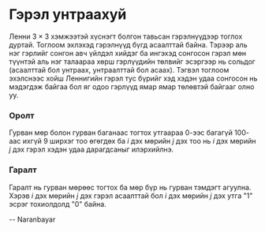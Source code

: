 Гэрэл унтраахуй
===============
Ленни $3 × 3$ хэмжээтэй хүснэгт болгон тавьсан гэрэлнүүдээр тоглох дуртай.
Тоглоом эхлэхэд гэрэлнүүд бүгд асаалттай байна. Тэрээр аль нэг гэрлийг сонгон
авч үйлдэл хийдэг ба ингэхэд сонгосон гэрэл мөн түүнтэй аль нэг талаараа хөрш
гэрлүүдийн төлвийг эсэргээр нь сольдог (асаалттай бол унтраах, унтраалттай бол
асаах). Тэгвэл тоглоом эхэлснээс хойш Леннигийн гэрэл тус бүрийг хэд хэдэн удаа
сонгосон нь мэдэгдэж байгаа бол яг одоо гэрлүүд ямар ямар төлөвтэй байгааг олно
уу.


### Оролт
Гурван мөр болон гурван баганаас тогтох утгаараа $0$-ээс багагүй $100$-аас ихгүй
9 ширхэг тоо өгөгдөх ба $i$ дэх мөрийн $j$ дэх тоо нь $i$ дэх мөрийн $j$ дэх
гэрэл хэдэн удаа дарагдсаныг илэрхийлнэ.


### Гаралт
Гаралт нь гурван мөрөөс тогтох ба мөр бүр нь гурван тэмдэгт агуулна. Хэрэв $i$
дэх мөрийн $j$ дэх гэрэл асаалттай бол $i$ дэх мөрийн $j$ дэх утга "1" эсрэг
тохиолдолд "0" байна.

-- Naranbayar
